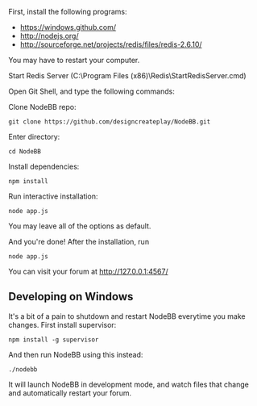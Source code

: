 First, install the following programs:

* https://windows.github.com/
* http://nodejs.org/
* http://sourceforge.net/projects/redis/files/redis-2.6.10/

You may have to restart your computer.

Start Redis Server (C:\Program Files (x86)\Redis\StartRedisServer.cmd)

Open Git Shell, and type the following commands:

Clone NodeBB repo:

    git clone https://github.com/designcreateplay/NodeBB.git

Enter directory: 

    cd NodeBB

Install dependencies:

    npm install

Run interactive installation:

    node app.js

You may leave all of the options as default.

And you're done! After the installation, run 

    node app.js

You can visit your forum at http://127.0.0.1:4567/


## Developing on Windows

It's a bit of a pain to shutdown and restart NodeBB everytime you make changes. First install supervisor:

    npm install -g supervisor

And then run NodeBB using this instead:

    ./nodebb

It will launch NodeBB in development mode, and watch files that change and automatically restart your forum.
